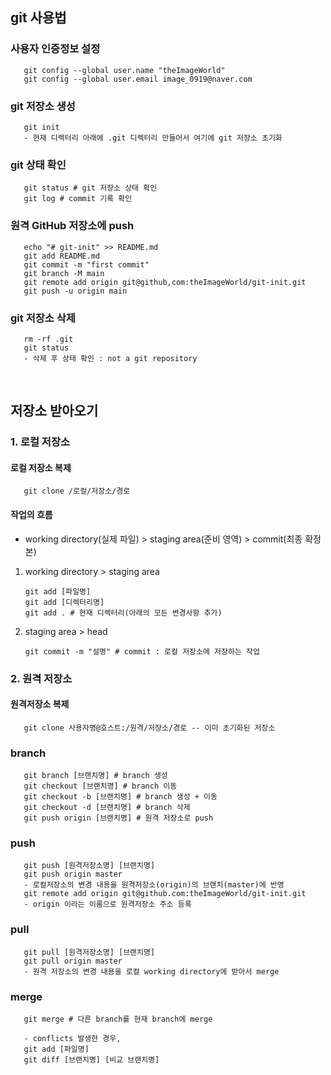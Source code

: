 ## git 사용법

### 사용자 인증정보 설정
       git config --global user.name "theImageWorld"
       git config --global user.email image_0919@naver.com
       
### git 저장소 생성 
       git init
       - 현재 디렉터리 아래에 .git 디렉터리 만들어서 여기에 git 저장소 초기화
       
### git 상태 확인
       git status # git 저장소 상태 확인
       git log # commit 기록 확인

### 원격 GitHub 저장소에 push
       echo "# git-init" >> README.md
       git add README.md
       git commit -m "first commit"
       git branch -M main
       git remote add origin git@github,com:theImageWorld/git-init.git
       git push -u origin main

### git 저장소 삭제
       rm -rf .git
       git status
       - 삭제 후 상태 확인 : not a git repository

<br>

## 저장소 받아오기

### 1. 로컬 저장소

#### 로컬 저장소 복제
       git clone /로컬/저장소/경로

#### 작업의 흐름
- working directory(실제 파일) > staging area(준비 영역) > commit(최종 확정본)

1. working directory > staging area

       git add [파일명]
       git add [디렉터리명]
       git add . # 현재 디렉터리(아래의 모든 변경사항 추가)

2. staging area > head

       git commit -m "설명" # commit : 로컬 저장소에 저장하는 작업


### 2. 원격 저장소

#### 원격저장소 복제
       git clone 사용자명@호스트:/원격/저장소/경로 -- 이미 초기화된 저장소

### branch
       git branch [브랜치명] # branch 생성
       git checkout [브랜치명] # branch 이동
       git checkout -b [브랜치명] # branch 생성 + 이동
       git checkout -d [브랜치명] # branch 삭제
       git push origin [브랜치명] # 원격 저장소로 push

### push
       git push [원격저장소명] [브랜치명]
       git push origin master
       - 로컬저장소의 변경 내용을 원격저장소(origin)의 브랜치(master)에 반영 
       git remote add origin git@github.com:theImageWorld/git-init.git
       - origin 이라는 이름으로 원격저장소 주소 등록

### pull
       git pull [원격저장소명] [브랜치명]
       git pull origin master
       - 원격 저장소의 변경 내용을 로컬 working directory에 받아서 merge

### merge
       git merge # 다른 branch를 현재 branch에 merge

       - conflicts 발생한 경우,
       git add [파일명]
       git diff [브랜치명] [비교 브랜치명]
